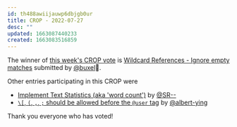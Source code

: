 ```yaml
---
id: th488awiijauwp6dbjgb0ur
title: CROP - 2022-07-27
desc: ""
updated: 1663087440233
created: 1663083516859
---
```


The winner of [this week's CROP vote](https://discord.com/channels/717965437182410783/739186036495876126/1002254567301460059) is [Wildcard References - Ignore empty matches](https://github.com/dendronhq/dendron/issues/363) submitted by [@buxel](https://github.com/buxel)🎉.

Other entries participating in this CROP were

-   [Implement Text Statistics (aka 'word count')](https://github.com/dendronhq/dendron/issues/1887) by [@SR--](https://github.com/SR--)
-   [`\[`, `(`, `,`, `;` should be allowed before the `@user` tag](https://github.com/dendronhq/dendron/issues/3176) by [@albert-ying](https://github.com/albert-ying)

Thank you everyone who has voted!
